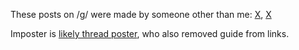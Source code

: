 These posts on /g/ were made by someone other than me:
[X](https://boards.4channel.org/g/thread/96447447#p96448311), [X](https://boards.4channel.org/g/thread/96447447#p96453574)

Imposter is [likely thread poster](https://boards.4channel.org/g/thread/96460139), who also removed guide from links.